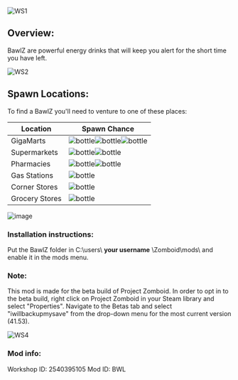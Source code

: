 ![WS1](https://i.imgur.com/0VdIkml.jpeg)

## Overview:
BawlZ are powerful energy drinks that will keep you alert for the short time you have left.

![WS2](https://i.imgur.com/ycwW53j.jpg)
## Spawn Locations:
To find a BawlZ you'll need to venture to one of these places:

  Location | Spawn Chance
--------|-------------
GigaMarts| ![bottle](https://i.imgur.com/1P8oCLy.png)![bottle](https://i.imgur.com/1P8oCLy.png)![bottle](https://i.imgur.com/1P8oCLy.png)
Supermarkets | ![bottle](https://i.imgur.com/1P8oCLy.png)![bottle](https://i.imgur.com/1P8oCLy.png)
Pharmacies | ![bottle](https://i.imgur.com/1P8oCLy.png)![bottle](https://i.imgur.com/1P8oCLy.png)
Gas Stations | ![bottle](https://i.imgur.com/1P8oCLy.png)
Corner Stores | ![bottle](https://i.imgur.com/1P8oCLy.png)
Grocery Stores | ![bottle](https://i.imgur.com/1P8oCLy.png)


![image](https://user-images.githubusercontent.com/70669546/128584382-8260b32b-8aae-4618-b51a-cd1d66319bb9.png)
### Installation instructions:
Put the BawlZ folder in C:\users\ __your username__ \Zomboid\mods\ and enable it in the mods menu.


### Note:
This mod is made for the beta build of Project Zomboid. In order to opt in to the beta build,  right click on Project Zomboid in your Steam library and select "Properties". Navigate to the Betas tab and select "iwillbackupmysave" from the drop-down menu for the most current version (41.53).

![WS4](https://i.imgur.com/bKviOeF.jpg)

### Mod info:
Workshop ID: 2540395105
Mod ID: BWL
